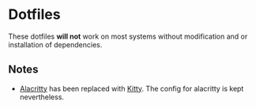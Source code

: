 # Dotfiles

These dotfiles **will not** work on most systems without modification and or installation of dependencies.

## Notes

- [Alacritty](https://github.com/alacritty/alacritty) has been replaced with [Kitty](https://github.com/kovidgoyal/kitty). The config for alacritty is kept nevertheless.
